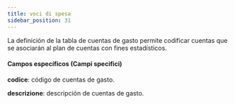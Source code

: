 ```yaml
---
title: voci di spesa
sidebar_position: 31
---
```


La definición de la tabla de cuentas de gasto permite codificar cuentas que se asociarán al plan de cuentas con fines estadísticos.

#### Campos específicos (Campi specifici)

**codice**: código de cuentas de gasto.  

**descrizione**: descripción de cuentas de gasto.